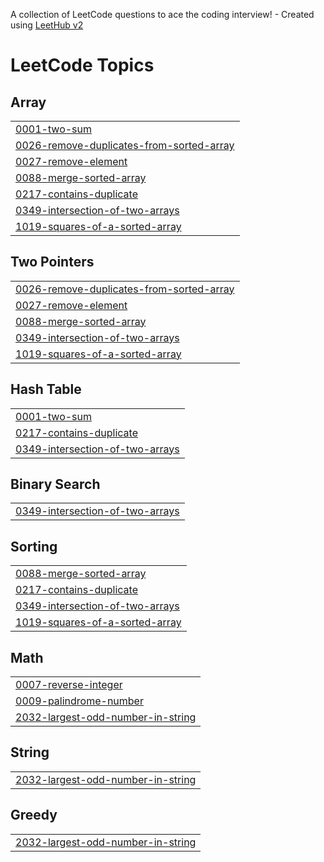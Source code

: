 A collection of LeetCode questions to ace the coding interview! - Created using [LeetHub v2](https://github.com/arunbhardwaj/LeetHub-2.0)
<!---LeetCode Topics Start-->
# LeetCode Topics
## Array
|  |
| ------- |
| [0001-two-sum](https://github.com/summbal122/Leetcode-solutions/tree/master/0001-two-sum) |
| [0026-remove-duplicates-from-sorted-array](https://github.com/summbal122/Leetcode-solutions/tree/master/0026-remove-duplicates-from-sorted-array) |
| [0027-remove-element](https://github.com/summbal122/Leetcode-solutions/tree/master/0027-remove-element) |
| [0088-merge-sorted-array](https://github.com/summbal122/Leetcode-solutions/tree/master/0088-merge-sorted-array) |
| [0217-contains-duplicate](https://github.com/summbal122/Leetcode-solutions/tree/master/0217-contains-duplicate) |
| [0349-intersection-of-two-arrays](https://github.com/summbal122/Leetcode-solutions/tree/master/0349-intersection-of-two-arrays) |
| [1019-squares-of-a-sorted-array](https://github.com/summbal122/Leetcode-solutions/tree/master/1019-squares-of-a-sorted-array) |
## Two Pointers
|  |
| ------- |
| [0026-remove-duplicates-from-sorted-array](https://github.com/summbal122/Leetcode-solutions/tree/master/0026-remove-duplicates-from-sorted-array) |
| [0027-remove-element](https://github.com/summbal122/Leetcode-solutions/tree/master/0027-remove-element) |
| [0088-merge-sorted-array](https://github.com/summbal122/Leetcode-solutions/tree/master/0088-merge-sorted-array) |
| [0349-intersection-of-two-arrays](https://github.com/summbal122/Leetcode-solutions/tree/master/0349-intersection-of-two-arrays) |
| [1019-squares-of-a-sorted-array](https://github.com/summbal122/Leetcode-solutions/tree/master/1019-squares-of-a-sorted-array) |
## Hash Table
|  |
| ------- |
| [0001-two-sum](https://github.com/summbal122/Leetcode-solutions/tree/master/0001-two-sum) |
| [0217-contains-duplicate](https://github.com/summbal122/Leetcode-solutions/tree/master/0217-contains-duplicate) |
| [0349-intersection-of-two-arrays](https://github.com/summbal122/Leetcode-solutions/tree/master/0349-intersection-of-two-arrays) |
## Binary Search
|  |
| ------- |
| [0349-intersection-of-two-arrays](https://github.com/summbal122/Leetcode-solutions/tree/master/0349-intersection-of-two-arrays) |
## Sorting
|  |
| ------- |
| [0088-merge-sorted-array](https://github.com/summbal122/Leetcode-solutions/tree/master/0088-merge-sorted-array) |
| [0217-contains-duplicate](https://github.com/summbal122/Leetcode-solutions/tree/master/0217-contains-duplicate) |
| [0349-intersection-of-two-arrays](https://github.com/summbal122/Leetcode-solutions/tree/master/0349-intersection-of-two-arrays) |
| [1019-squares-of-a-sorted-array](https://github.com/summbal122/Leetcode-solutions/tree/master/1019-squares-of-a-sorted-array) |
## Math
|  |
| ------- |
| [0007-reverse-integer](https://github.com/summbal122/Leetcode-solutions/tree/master/0007-reverse-integer) |
| [0009-palindrome-number](https://github.com/summbal122/Leetcode-solutions/tree/master/0009-palindrome-number) |
| [2032-largest-odd-number-in-string](https://github.com/summbal122/Leetcode-solutions/tree/master/2032-largest-odd-number-in-string) |
## String
|  |
| ------- |
| [2032-largest-odd-number-in-string](https://github.com/summbal122/Leetcode-solutions/tree/master/2032-largest-odd-number-in-string) |
## Greedy
|  |
| ------- |
| [2032-largest-odd-number-in-string](https://github.com/summbal122/Leetcode-solutions/tree/master/2032-largest-odd-number-in-string) |
<!---LeetCode Topics End-->